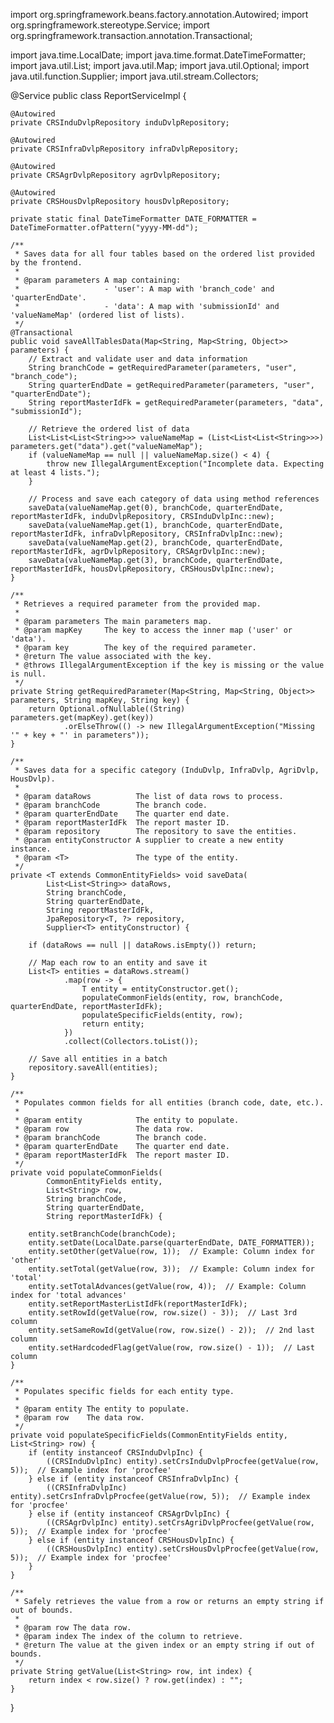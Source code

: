 import org.springframework.beans.factory.annotation.Autowired;
import org.springframework.stereotype.Service;
import org.springframework.transaction.annotation.Transactional;

import java.time.LocalDate;
import java.time.format.DateTimeFormatter;
import java.util.List;
import java.util.Map;
import java.util.Optional;
import java.util.function.Supplier;
import java.util.stream.Collectors;

@Service
public class ReportServiceImpl {

    @Autowired
    private CRSInduDvlpRepository induDvlpRepository;

    @Autowired
    private CRSInfraDvlpRepository infraDvlpRepository;

    @Autowired
    private CRSAgrDvlpRepository agrDvlpRepository;

    @Autowired
    private CRSHousDvlpRepository housDvlpRepository;

    private static final DateTimeFormatter DATE_FORMATTER = DateTimeFormatter.ofPattern("yyyy-MM-dd");

    /**
     * Saves data for all four tables based on the ordered list provided by the frontend.
     *
     * @param parameters A map containing:
     *                   - 'user': A map with 'branch_code' and 'quarterEndDate'.
     *                   - 'data': A map with 'submissionId' and 'valueNameMap' (ordered list of lists).
     */
    @Transactional
    public void saveAllTablesData(Map<String, Map<String, Object>> parameters) {
        // Extract and validate user and data information
        String branchCode = getRequiredParameter(parameters, "user", "branch_code");
        String quarterEndDate = getRequiredParameter(parameters, "user", "quarterEndDate");
        String reportMasterIdFk = getRequiredParameter(parameters, "data", "submissionId");

        // Retrieve the ordered list of data
        List<List<List<String>>> valueNameMap = (List<List<List<String>>>) parameters.get("data").get("valueNameMap");
        if (valueNameMap == null || valueNameMap.size() < 4) {
            throw new IllegalArgumentException("Incomplete data. Expecting at least 4 lists.");
        }

        // Process and save each category of data using method references
        saveData(valueNameMap.get(0), branchCode, quarterEndDate, reportMasterIdFk, induDvlpRepository, CRSInduDvlpInc::new);
        saveData(valueNameMap.get(1), branchCode, quarterEndDate, reportMasterIdFk, infraDvlpRepository, CRSInfraDvlpInc::new);
        saveData(valueNameMap.get(2), branchCode, quarterEndDate, reportMasterIdFk, agrDvlpRepository, CRSAgrDvlpInc::new);
        saveData(valueNameMap.get(3), branchCode, quarterEndDate, reportMasterIdFk, housDvlpRepository, CRSHousDvlpInc::new);
    }

    /**
     * Retrieves a required parameter from the provided map.
     *
     * @param parameters The main parameters map.
     * @param mapKey     The key to access the inner map ('user' or 'data').
     * @param key        The key of the required parameter.
     * @return The value associated with the key.
     * @throws IllegalArgumentException if the key is missing or the value is null.
     */
    private String getRequiredParameter(Map<String, Map<String, Object>> parameters, String mapKey, String key) {
        return Optional.ofNullable((String) parameters.get(mapKey).get(key))
                .orElseThrow(() -> new IllegalArgumentException("Missing '" + key + "' in parameters"));
    }

    /**
     * Saves data for a specific category (InduDvlp, InfraDvlp, AgriDvlp, HousDvlp).
     *
     * @param dataRows          The list of data rows to process.
     * @param branchCode        The branch code.
     * @param quarterEndDate    The quarter end date.
     * @param reportMasterIdFk  The report master ID.
     * @param repository        The repository to save the entities.
     * @param entityConstructor A supplier to create a new entity instance.
     * @param <T>               The type of the entity.
     */
    private <T extends CommonEntityFields> void saveData(
            List<List<String>> dataRows,
            String branchCode,
            String quarterEndDate,
            String reportMasterIdFk,
            JpaRepository<T, ?> repository,
            Supplier<T> entityConstructor) {

        if (dataRows == null || dataRows.isEmpty()) return;

        // Map each row to an entity and save it
        List<T> entities = dataRows.stream()
                .map(row -> {
                    T entity = entityConstructor.get();
                    populateCommonFields(entity, row, branchCode, quarterEndDate, reportMasterIdFk);
                    populateSpecificFields(entity, row);
                    return entity;
                })
                .collect(Collectors.toList());

        // Save all entities in a batch
        repository.saveAll(entities);
    }

    /**
     * Populates common fields for all entities (branch code, date, etc.).
     *
     * @param entity            The entity to populate.
     * @param row               The data row.
     * @param branchCode        The branch code.
     * @param quarterEndDate    The quarter end date.
     * @param reportMasterIdFk  The report master ID.
     */
    private void populateCommonFields(
            CommonEntityFields entity,
            List<String> row,
            String branchCode,
            String quarterEndDate,
            String reportMasterIdFk) {

        entity.setBranchCode(branchCode);
        entity.setDate(LocalDate.parse(quarterEndDate, DATE_FORMATTER));
        entity.setOther(getValue(row, 1));  // Example: Column index for 'other'
        entity.setTotal(getValue(row, 3));  // Example: Column index for 'total'
        entity.setTotalAdvances(getValue(row, 4));  // Example: Column index for 'total advances'
        entity.setReportMasterListIdFk(reportMasterIdFk);
        entity.setRowId(getValue(row, row.size() - 3));  // Last 3rd column
        entity.setSameRowId(getValue(row, row.size() - 2));  // 2nd last column
        entity.setHardcodedFlag(getValue(row, row.size() - 1));  // Last column
    }

    /**
     * Populates specific fields for each entity type.
     *
     * @param entity The entity to populate.
     * @param row    The data row.
     */
    private void populateSpecificFields(CommonEntityFields entity, List<String> row) {
        if (entity instanceof CRSInduDvlpInc) {
            ((CRSInduDvlpInc) entity).setCrsInduDvlpProcfee(getValue(row, 5));  // Example index for 'procfee'
        } else if (entity instanceof CRSInfraDvlpInc) {
            ((CRSInfraDvlpInc) entity).setCrsInfraDvlpProcfee(getValue(row, 5));  // Example index for 'procfee'
        } else if (entity instanceof CRSAgrDvlpInc) {
            ((CRSAgrDvlpInc) entity).setCrsAgriDvlpProcfee(getValue(row, 5));  // Example index for 'procfee'
        } else if (entity instanceof CRSHousDvlpInc) {
            ((CRSHousDvlpInc) entity).setCrsHousDvlpProcfee(getValue(row, 5));  // Example index for 'procfee'
        }
    }

    /**
     * Safely retrieves the value from a row or returns an empty string if out of bounds.
     *
     * @param row The data row.
     * @param index The index of the column to retrieve.
     * @return The value at the given index or an empty string if out of bounds.
     */
    private String getValue(List<String> row, int index) {
        return index < row.size() ? row.get(index) : "";
    }
}